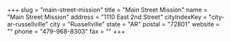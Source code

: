 +++
slug = "main-street-mission"
title = "Main Street Mission"
name = "Main Street Mission"
address = "1110 East 2nd Street"
cityIndexKey = "city-ar-russellville"
city = "Russellville"
state = "AR"
postal = "72801"
website = ""
phone = "479-968-8303"
fax = ""
+++
